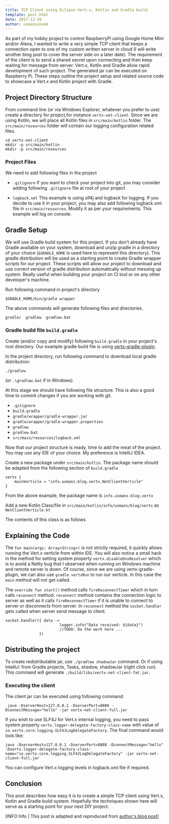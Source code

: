 ```yaml
---
title: TCP Client using Eclipse Vert.x, Kotlin and Gradle build
template: post.html
date: 2017-12-20
author: usmansaleem
---
```


As part of my hobby project to control RaspberryPi using Google Home Mini and/or Alexa, I wanted to write a very simple TCP client that keeps a connection open to one of my custom written server in cloud (I will write another blog post to cover the server side on a later date). The requirement of the client is to send a shared secret upon connecting and then keep waiting for message from server. Vert.x, Kotlin and Gradle allow rapid development of such project. The generated jar can be executed on Raspberry Pi. These steps outline the project setup and related source code to showcase a Vert.x and Kotlin project with Gradle.

## Project Directory Structure
From command line (or via Windows Explorer, whatever you prefer to use) create a directory for project,for instance `vertx-net-client`. Since we are using Kotlin, we will place all Kotlin files in `src/main/kotlin` folder. The `src/main/resources` folder will contain our logging configuration related files.

```
cd vertx-net-client
mkdir -p src/main/kotlin
mkdir -p src/main/resources
```

### Project Files
We need to add following files in the project

* `.gitignore`
If you want to check your project into git, you may consider adding following `.gitignore` file at root of your project

<script src="https://gist.github.com/usmansaleem/b5838484a20cb8b08f236f2265ad7a8e.js"></script>

* `logback.xml`
This example is using slf4j and logback for logging. If you decide to use it in your project, you may also add following logback.xml file in `src/main/resources`. Modify it as per your requirements. This example will
log on console.

<script src="https://gist.github.com/usmansaleem/750c6d1cad0721b52be2ff00f758fb9f.js"></script>

## Gradle Setup
We will use Gradle build system for this project. If you don’t already have Gradle available on your system, download and unzip gradle in a directory of your choice (`$GRADLE_HOME` is used here to represent this directory). This gradle distribution will be used as a starting point to create Gradle wrapper scripts for our project. These scripts will allow our project to download and use correct version of gradle distribution automatically without messing up system. Really useful when building your project on CI tool or on any other developer's machine.

Run following command in project's directory

```
$GRADLE_HOME/bin/gradle wrapper
```

The above commands will generate following files and directories.

```
gradle/  gradlew  gradlew.bat
```

### Gradle build file `build.gradle`
Create (and/or copy and modify) following `build.gradle` in your project's root directory. Our example gradle build file is using [vertx-gradle-plugin](https://github.com/jponge/vertx-gradle-plugin/).

<script src="https://gist.github.com/usmansaleem/e723f25b827e0a925eaef2957a80132d.js"></script>

In the project directory, run following command to download local gradle distribution:

```
./gradlew
```
(or `.\gradlew.bat` if in Windows)

At this stage we should have following file structure. This is also a good time to commit changes if you are working with git.

* `.gitignore`                              
* `build.gradle`                            
* `gradle/wrapper/gradle-wrapper.jar`       
* `gradle/wrapper/gradle-wrapper.properties`
* `gradlew`                                 
* `gradlew.bat`
* `src/main/resources/logback.xml`

Now that our project structure is ready, time to add the meat of the project. You may use any IDE of your choice. My preference is IntelliJ IDEA.

Create a new package under `src/main/kotlin`. The package name should be adapted from the following section of `build.gradle`

```
vertx {
    mainVerticle = "info.usmans.blog.vertx.NetClientVerticle"
}
```

From the above example, the package name is `info.usmans.blog.vertx`

Add a new Kotlin Class/file in `src/main/kotlin/info/usmans/blog/vertx` as `NetClientVerticle.kt`

The contents of this class is as follows

<script src="https://gist.github.com/usmansaleem/2a176a7b752fcb72f7f31964809696fe.js"></script>

## Explaining the Code
The `fun main(args: Array<String>)` is not strictly required, it quickly allows running the Vert.x verticle from within IDE. You will also notice a small hack in the method for setting system property `vertx.disableDnsResolver` which is to avoid a Netty bug that I observed when running on Windows machine and remote server is down. Of course, since we are using vertx-gradle-plugin, we can also use `gradle vertxRun` to run our verticle. In this case the `main` method will not get called.

The `override fun start()` method calls `fireReconnectTimer` which in turn calls `reconnect` method. `reconnect` method contains the connection logic to server as well as it calls `fireReconnectTimer` if it is unable to connect to server or disconnects from server. In `reconnect` method the `socket.handler` gets called when server send message to client.

```
socket.handler({ data ->
                        logger.info("Data received: ${data}")
                        //TODO: Do the work here ...
               })
```

## Distributing the project
To create redistributable jar, use `./gradlew shadowJar` command. Or if using IntelliJ: from Gradle projects, Tasks, shadow, shadowJar (right click run). This command will generate `./build/libs/vertx-net-client-fat.jar`.

### Executing the client

The client jar can be executed using following command:

```
 java -DserverHost=127.0.0.1 -DserverPort=8888 -DconnectMessage="hello" -jar vertx-net-client-full.jar
```

If you wish to use SLF4J for Vert.x internal logging, you need to pass system property `vertx.logger-delegate-factory-class-name` with value of `io.vertx.core.logging.SLF4JLogDelegateFactory`. The final command would look like:

```
java -DserverHost=127.0.0.1 -DserverPort=8888 -DconnectMessage="hello" -Dvertx.logger-delegate-factory-class-name="io.vertx.core.logging.SLF4JLogDelegateFactory" -jar vertx-net-client-full.jar
```

You can configure Vert.x logging levels in logback.xml file if required.

## Conclusion
This post describes how easy it is to create a simple TCP client using Vert.x, Kotlin and Gradle build system. Hopefully the techniques shown here will serve as a starting point for your next DIY project.

[INFO Info | This post is adapted and reproduced from [author's blog post](https://usmans.info/usmansaleem/blog/tcp_client_using_vertx_kotlin_gradle)]
